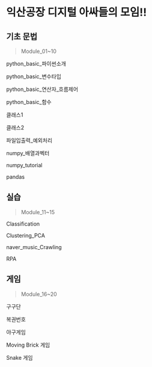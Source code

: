 # 익산공장 디지털 아싸들의 모임!!

## 기초 문법
> Module_01~10

python_basic_파이썬소개

python_basic_변수타입

python_basic_연산자_흐름제어

python_basic_함수

클래스1

클래스2

파일입출력_예외처리

numpy_배열과벡터

numpy_tutorial

pandas

## 실습
> Module_11~15

Classification

Clustering_PCA

naver_music_Crawling

RPA

## 게임
> Module_16~20

구구단

복권번호

야구게임

Moving Brick 게임

Snake 게임

